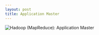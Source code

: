 ```yaml
---
layout: post
title: Application Master
---
```


![Hadoop (MapReduce): Application Master](public/images/hadoop-mapreduce-application-master_53304837-a6e0-47e8-b9b4-23110a00d013.png)

